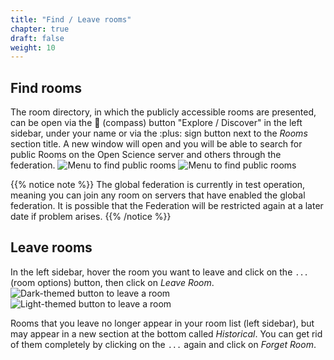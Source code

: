 ```yaml
---
title: "Find / Leave rooms"
chapter: true
draft: false
weight: 10
---
```


## Find rooms

The room directory, in which the publicly accessible rooms are presented, can be
open via the :compass: (compass) button "Explore / Discover" in the left
sidebar, under your name or via the :plus: sign button next to the _Rooms_
section title. A new window will open and you will be able to search for public
Rooms on the Open Science server and others through the federation.
![Menu to find public rooms](../room_explore.png)
![Menu to find public rooms](../room_explore_lt.png)

{{% notice note %}} The global federation is currently in test operation,
meaning you can join any room on servers that have enabled the global
federation. It is possible that the Federation will be restricted again at a
later date if problem arises. {{% /notice %}}

## Leave rooms

In the left sidebar, hover the room you want to leave and click on the `...`
(room options) button, then click on _Leave Room_.
![Dark-themed button to leave a room](../room_leave.png)
![Light-themed button to leave a room](../room_leave_lt.png)

Rooms that you leave no longer appear in your room list (left sidebar), but may
appear in a new section at the bottom called _Historical_. You can get rid of
them completely by clicking on the `...` again and click on _Forget Room_.
